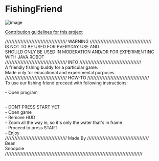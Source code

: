 # FishingFriend
![image](https://user-images.githubusercontent.com/78900612/150030165-08816228-09a1-4925-86de-bdfb9ac89b58.png)

[Contribution guidelines for this project](docs/CONTRIBUTING.md)

//////////////////////////////////////// WARNING ////////////////////////////////////////
<br />
IS NOT TO BE USED FOR EVERYDAY USE AND 
<br />
SHOULD ONLY BE USED IN MODERATION AND/OR FOR EXPERIMENTING WITH JAVA.ROBOT
<br />
//////////////////////////////////////// INFO ////////////////////////////////////////
<br />
A friendly fishing buddy for a particular game.
<br />
Made only for educational and experimental purposes.
<br />
//////////////////////////////////////// HOW-TO ////////////////////////////////////////
<br />
To use our fishing friend proceed with following instructions:
<br />
<p>- Open program</p>
<br />
- DONT PRESS START YET
<br />
- Open game
<br />
- Remove HUD
<br />
- Zoom all the way in, so it's only the water that's in frame
<br />
- Proceed to press START
<br />
- Enjoy
<br />
//////////////////////////////////////// Made By ////////////////////////////////////////
<br />
Bean
<br />
Snoopsie
<br />
/////////////////////////////////////////////////////////////////////////////////////////
<br />
